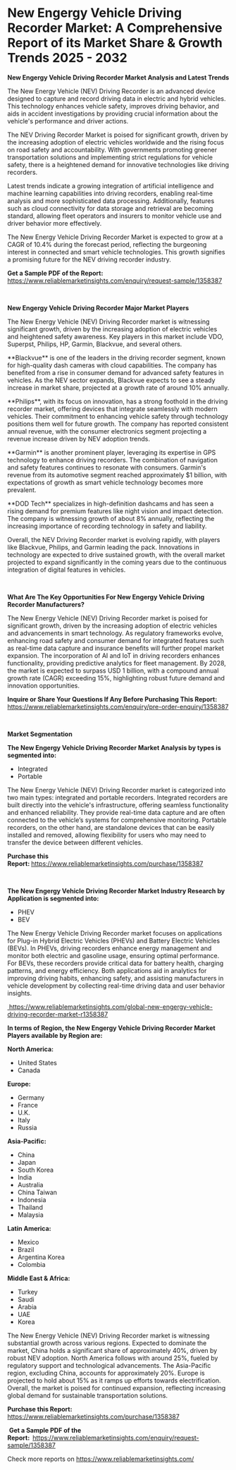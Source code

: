 <p><h1>New Engergy Vehicle Driving Recorder Market: A Comprehensive Report of its Market Share & Growth Trends 2025 - 2032</h1></p><p><strong>New Engergy Vehicle Driving Recorder Market Analysis and Latest Trends</strong></p>
<p><p>The New Energy Vehicle (NEV) Driving Recorder is an advanced device designed to capture and record driving data in electric and hybrid vehicles. This technology enhances vehicle safety, improves driving behavior, and aids in accident investigations by providing crucial information about the vehicle's performance and driver actions.</p><p>The NEV Driving Recorder Market is poised for significant growth, driven by the increasing adoption of electric vehicles worldwide and the rising focus on road safety and accountability. With governments promoting greener transportation solutions and implementing strict regulations for vehicle safety, there is a heightened demand for innovative technologies like driving recorders.</p><p>Latest trends indicate a growing integration of artificial intelligence and machine learning capabilities into driving recorders, enabling real-time analysis and more sophisticated data processing. Additionally, features such as cloud connectivity for data storage and retrieval are becoming standard, allowing fleet operators and insurers to monitor vehicle use and driver behavior more effectively.</p><p>The New Energy Vehicle Driving Recorder Market is expected to grow at a CAGR of 10.4% during the forecast period, reflecting the burgeoning interest in connected and smart vehicle technologies. This growth signifies a promising future for the NEV driving recorder industry.</p></p>
<p><strong>Get a Sample PDF of the Report:&nbsp;</strong> <a href="https://www.reliablemarketinsights.com/enquiry/request-sample/1358387?utm_campaign=3264&utm_medium=2&utm_source=Github&utm_content=ia&utm_term=30032025&utm_id=new-engergy-vehicle-driving-recorder">https://www.reliablemarketinsights.com/enquiry/request-sample/1358387</a></p>
<p>&nbsp;</p>
<p><strong>New Engergy Vehicle Driving Recorder Major Market Players</strong></p>
<p><p>The New Energy Vehicle (NEV) Driving Recorder market is witnessing significant growth, driven by the increasing adoption of electric vehicles and heightened safety awareness. Key players in this market include VDO, Superpst, Philips, HP, Garmin, Blackvue, and several others.</p><p>**Blackvue** is one of the leaders in the driving recorder segment, known for high-quality dash cameras with cloud capabilities. The company has benefited from a rise in consumer demand for advanced safety features in vehicles. As the NEV sector expands, Blackvue expects to see a steady increase in market share, projected at a growth rate of around 10% annually.</p><p>**Philips**, with its focus on innovation, has a strong foothold in the driving recorder market, offering devices that integrate seamlessly with modern vehicles. Their commitment to enhancing vehicle safety through technology positions them well for future growth. The company has reported consistent annual revenue, with the consumer electronics segment projecting a revenue increase driven by NEV adoption trends.</p><p>**Garmin** is another prominent player, leveraging its expertise in GPS technology to enhance driving recorders. The combination of navigation and safety features continues to resonate with consumers. Garmin's revenue from its automotive segment reached approximately $1 billion, with expectations of growth as smart vehicle technology becomes more prevalent.</p><p>**DOD Tech** specializes in high-definition dashcams and has seen a rising demand for premium features like night vision and impact detection. The company is witnessing growth of about 8% annually, reflecting the increasing importance of recording technology in safety and liability.</p><p>Overall, the NEV Driving Recorder market is evolving rapidly, with players like Blackvue, Philips, and Garmin leading the pack. Innovations in technology are expected to drive sustained growth, with the overall market projected to expand significantly in the coming years due to the continuous integration of digital features in vehicles.</p></p>
<p>&nbsp;</p>
<p><strong>What Are The Key Opportunities For New Engergy Vehicle Driving Recorder Manufacturers?</strong></p>
<p><p>The New Energy Vehicle (NEV) Driving Recorder market is poised for significant growth, driven by the increasing adoption of electric vehicles and advancements in smart technology. As regulatory frameworks evolve, enhancing road safety and consumer demand for integrated features such as real-time data capture and insurance benefits will further propel market expansion. The incorporation of AI and IoT in driving recorders enhances functionality, providing predictive analytics for fleet management. By 2028, the market is expected to surpass USD 1 billion, with a compound annual growth rate (CAGR) exceeding 15%, highlighting robust future demand and innovation opportunities.</p></p>
<p><strong>Inquire or Share Your Questions If Any Before Purchasing This Report:</strong> <a href="https://www.reliablemarketinsights.com/enquiry/pre-order-enquiry/1358387?utm_campaign=3264&utm_medium=2&utm_source=Github&utm_content=ia&utm_term=30032025&utm_id=new-engergy-vehicle-driving-recorder">https://www.reliablemarketinsights.com/enquiry/pre-order-enquiry/1358387</a></p>
<p>&nbsp;</p>
<p><strong>Market Segmentation</strong></p>
<p><strong>The New Engergy Vehicle Driving Recorder Market Analysis by types is segmented into:</strong></p>
<p><ul><li>Integrated</li><li>Portable</li></ul></p>
<p><p>The New Energy Vehicle (NEV) Driving Recorder market is categorized into two main types: integrated and portable recorders. Integrated recorders are built directly into the vehicle's infrastructure, offering seamless functionality and enhanced reliability. They provide real-time data capture and are often connected to the vehicle’s systems for comprehensive monitoring. Portable recorders, on the other hand, are standalone devices that can be easily installed and removed, allowing flexibility for users who may need to transfer the device between different vehicles.</p></p>
<p><strong>Purchase this Report:&nbsp;</strong><a href="https://www.reliablemarketinsights.com/purchase/1358387?utm_campaign=3264&utm_medium=2&utm_source=Github&utm_content=ia&utm_term=30032025&utm_id=new-engergy-vehicle-driving-recorder">https://www.reliablemarketinsights.com/purchase/1358387</a></p>
<p>&nbsp;</p>
<p><strong>The New Engergy Vehicle Driving Recorder Market Industry Research by Application is segmented into:</strong></p>
<p><ul><li>PHEV</li><li>BEV</li></ul></p>
<p><p>The New Energy Vehicle Driving Recorder market focuses on applications for Plug-in Hybrid Electric Vehicles (PHEVs) and Battery Electric Vehicles (BEVs). In PHEVs, driving recorders enhance energy management and monitor both electric and gasoline usage, ensuring optimal performance. For BEVs, these recorders provide critical data for battery health, charging patterns, and energy efficiency. Both applications aid in analytics for improving driving habits, enhancing safety, and assisting manufacturers in vehicle development by collecting real-time driving data and user behavior insights.</p></p>
<p><a href="https://www.reliablemarketinsights.com/global-new-engergy-vehicle-driving-recorder-market-r1358387?utm_campaign=3264&utm_medium=2&utm_source=Github&utm_content=ia&utm_term=30032025&utm_id=new-engergy-vehicle-driving-recorder">&nbsp;https://www.reliablemarketinsights.com/global-new-engergy-vehicle-driving-recorder-market-r1358387</a></p>
<p><strong>In terms of Region, the New Engergy Vehicle Driving Recorder Market Players available by Region are:</strong></p>
<p>
    <p> <strong> North America: </strong>
        <ul>
            <li>United States</li>
            <li>Canada</li>
        </ul>
        </p> 
    <p> <strong> Europe: </strong>
        <ul>
            <li>Germany</li>
            <li>France</li>
            <li>U.K.</li>
            <li>Italy</li>
            <li>Russia</li>
        </ul>
        </p> 
    <p> <strong> Asia-Pacific: </strong>
        <ul>
            <li>China</li>
            <li>Japan</li>
            <li>South Korea</li>
            <li>India</li>
            <li>Australia</li>
            <li>China Taiwan</li>
            <li>Indonesia</li>
            <li>Thailand</li>
            <li>Malaysia</li>
        </ul>
        </p> 
    <p> <strong> Latin America: </strong>
        <ul>
            <li>Mexico</li>
            <li>Brazil</li>
            <li>Argentina Korea</li>
            <li>Colombia</li>
        </ul>
        </p> 
    <p> <strong> Middle East & Africa: </strong>
        <ul>
            <li>Turkey</li>
            <li>Saudi</li>
            <li>Arabia</li>
            <li>UAE</li>
            <li>Korea</li>
        </ul>
    </p>
    </p>
<p><p>The New Energy Vehicle (NEV) Driving Recorder market is witnessing substantial growth across various regions. Expected to dominate the market, China holds a significant share of approximately 40%, driven by robust NEV adoption. North America follows with around 25%, fueled by regulatory support and technological advancements. The Asia-Pacific region, excluding China, accounts for approximately 20%. Europe is projected to hold about 15% as it ramps up efforts towards electrification. Overall, the market is poised for continued expansion, reflecting increasing global demand for sustainable transportation solutions.</p></p>
<p><strong>Purchase this Report: </strong><a href="https://www.reliablemarketinsights.com/purchase/1358387?utm_campaign=3264&utm_medium=2&utm_source=Github&utm_content=ia&utm_term=30032025&utm_id=new-engergy-vehicle-driving-recorder">https://www.reliablemarketinsights.com/purchase/1358387</a></p>
<p>&nbsp;<strong>Get a Sample PDF of the Report:&nbsp;&nbsp;</strong><a href="https://www.reliablemarketinsights.com/enquiry/request-sample/1358387?utm_campaign=3264&utm_medium=2&utm_source=Github&utm_content=ia&utm_term=30032025&utm_id=new-engergy-vehicle-driving-recorder">https://www.reliablemarketinsights.com/enquiry/request-sample/1358387</a></p>
<p><strong></strong></p>
<p>Check more reports on <a href="https://www.reliablemarketinsights.com/?utm_campaign=3264&utm_medium=2&utm_source=Github&utm_content=ia&utm_term=30032025&utm_id=new-engergy-vehicle-driving-recorder">https://www.reliablemarketinsights.com/</a></p>